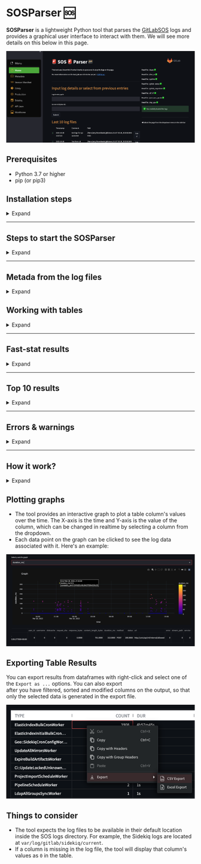 # SOSParser :sos:

**SOSParser** is a lightweight Python tool that parses the [GitLabSOS](https://gitlab.com/gitlab-com/support/toolbox/gitlabsos) logs and provides a graphical user interface to interact with them. We will see more details on this below in this page.

![sosparser_interface](static/interface.png)


## Prerequisites

- Python 3.7 or higher
- pip (or pip3)

## Installation steps

<details>
<summary>Expand</summary>

1. Clone the repository:

```bash
git clone git@gitlab.com:gitlab-com/support/toolbox/sosparser.git
cd sosparser
```

2. Install the dependencies using the `requirements.txt` file:

```bash
pip install -r requirements.txt
```

 - If you have pip3 installed then you can use

```bash
pip3 install -r requirements.txt
```

 - Or if you want to use a [virtual environment](https://docs.python.org/3/library/venv.html), run the following commands instead:

```bash
virtualenv venv
source venv/bin/activate
pip3 install -r requirements.txt
```
</details>

---

## Steps to start the SOSParser

<details>
<summary>Expand</summary>

1. Add the following function to `~/.bashrc` or `~/.zshrc` file so that the sosparser can be triggered from the command line directly:

 ```
sosparser() {
  local path="${1:-$(pwd)}"
  if [[ -z "$path" ]]; then
    path="$(pwd)"
  fi
  
  if [[ "$OSTYPE" == "darwin"* ]]; then
    /usr/bin/open "http://localhost:8501/?path=$path"
  elif [[ "$OSTYPE" == "linux-gnu"* ]]; then
    xdg-open "http://localhost:8501/?path=$path"
  else
    echo "Unsupported OS"
  fi
}
 ```

2. Navigate to the SOSParser directory and execute the command below. This will launch a new browser tab at http://localhost:8501::

```bash
streamlit run app.py --browser.gatherUsageStats=false
```

3. Once the page loads, copy the absolute path of the logs directory. Then, paste this path into the text box on the application's user interface (webpage), add any optional comments, and click the 'Submit' button.

4. We can also open the logs directly from the logs directory in the command line tool as follows:

- We can provide the absolute path to the sosparser command
```
> sosparser /Users/azzy/Downloads/gitlabsos.dv-git-_20230329105343 
```

- Or we can just execute sosparser in the log directory (this will take the pwd value as input by default)
    
```
> sosparser 
```

5. Logs uploaded through the UI can be optionally saved within the application for easy future reference and analysis.

</details>

---

## Metada from the log files

<details>
<summary>Expand</summary>

- GitLabSOS contains many files that hold valuable information. This tool extracts some metadata from each file and displays the information on the UI:

![sosparser_metadata](static/metadata.png)

</details>

## Working with tables

<details>
<summary>Expand</summary>

Here are the following things we can do with the tables to extract the data:

- **Filter the columns** : By default, the table includes numerous columns that may not be necessary for our purposes. However, we can customize which columns we wish to view by clicking on the _Filter_ button located on the right side of the table.

![SOSParser](static/filter_column.png "SOSParser")
    
- **Sort columns** : Click on the column name to sort the data numerically or alphabetically.

![SOSParser](static/sort.png "SOSParser")
    
- *Filter Rows* : We can filter the table rows based on specific values. For instance, it's possible to display only the rows that correspond to a particular project name, user, or correlation ID. In fact, we can apply multiple filters to refine the rows further, such as viewing user logs for project XYZ.

| Global row filter            | Column row filter              |
| ---------------------- | ---------------------- |
| ![SOSParser](static/filter_row_1.png "SOSParser") | ![SOSParser](static/filter_row.png "SOSParser") |


- *Autosize the column width* : By clicking on the three dots next to the column name in the table, you can select 'Auto size all columns' to automatically adjust and set the width of each column to fit the content of the column headers.

 ![SOSParser](static/auto_size.png "SOSParser")

</details>

---

## Fast-stat results 

<details>
<summary>Expand</summary>

- The individual log pages (Gitaly, Production) by defaults shows the fast-stat resutls on the UI.

![SOSParser](static/fast_meta.png "SOSParser")

- On the same page we can find the top 10 results (projects, users etc.) with respect to the selected metric (Duration, Memory, CPU etc.). This is equalent to the `fast-stat top` command.

![SOSParser](static/top_ten_2.png "SOSParser")

</details>

---

## Top 10 results

<details>
<summary>Expand</summary>

- Similar to fast-stat we can extract the top ten values (like project, user etc) based on the resource usage.
- For example, the following screenshot shows top 10 paths against duration in api_json.log file
- ![SOSParser](static/top_ten_1.png "SOSParser")

- Similarly, the following example shows which projects took the highest db duration in Sidekiq log file
- ![SOSParser](static/top_ten_3.png "SOSParser")

</details>

---

## Errors & warnings

<details>
<summary>Expand</summary>

- By default, the tool parses errors and warnings based on the known factor like status codes, sevirity etc. These errors are shown in separate tables.

- ![SOSParser](static/error_1.png "SOSParser")
- ![SOSParser](static/error_2.png "SOSParser")
 
</details>

---

## How it work?

<details>
<summary>Expand</summary>

- Other than the metadata, the tool converts the log file contents (GitLab, Production, API, etc.) into a Pandas DataFrame. We can perform a variety of arithmetic and logical operations on these DataFrames. For example, the application can generate the results of fast-stats, which is really helpful when troubleshooting an issue.

- In this tool, we also use the AgGrid (free version) tables and Streamlit libraries to provide a front end with dynamic tables that are searchable, sortable, paginated, and filterable in the UI.

![SOSParser](static/1.jpg "SOSParser")

</details>


## Plotting graphs

- The tool provides an interactive graph to plot a table column's values over the time. The X-axis is the time and Y-axis is the value of the column, which can be changed in realtime by selecting a column from the dropdown.
- Each data point on the graph can be clicked to see the log data associated with it. Here's an example:

![SOSParser](static/2.png "SOSParser")

## Exporting Table Results 

You can export results from dataframes with right-click and select one of the `Export as ...` options. You can also export  
after you have filtered, sorted and modified columns on the output, so that only the selected data is generated in the export file.

![SOSParser](static/3-export-csv.png "SOSParser")

## Things to consider

- The tool expects the log files to be available in their default location inside the SOS logs directory. For example, the Sidekiq logs are located at `var/log/gitlab/sidekiq/current`. 
- If a column is missing in the log file, the tool will display that column's values as `0` in the table.
